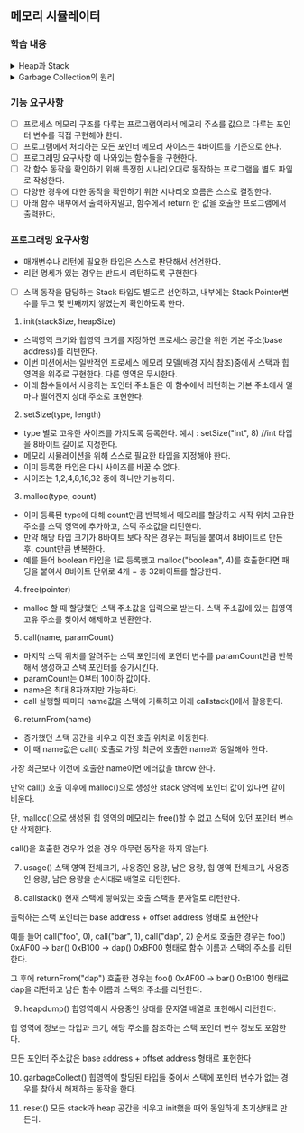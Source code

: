 ## 메모리 시뮬레이터

### 학습 내용

<details>
<summary>Heap과 Stack</summary>

[Stack]

- Heap 영역에 생성된 Object 타입의 데이터 참조 값(주소)가 할당
- 원시 타입의 데이터가 값과 함께 할당
- 지역 변수는 scope에 따른 visibility
- Thread는 자신만의 stack을 가진다.

[heap]

- 주로 긴 생명주기를 가지는 오브젝트들 저장
- 스레드와 상관없이 단 하나의 heap 영역 존재
- heap 영역에 있는 오브젝트를 가리키는 레퍼런스 변수가 stack에 올라간다.

- new keyword : 생성하려는 오브젝트를 저장할 수 있는 공간이 heap에 있는지 먼저 탐색하여 할당
- Integer, String 등 Immutable Object(불변 객체)는 연산이 수행될 때마다 새로운 오브젝트를 생성한다.
- 불변객체의 값을 바꾸는 행위는 새로운 객체를 생성 후 기존 참조 변수에 재할당하는 행위이다.
- 호출 stack에서 재할당 후 pop되면 새로운 객체를 가리키는 지역 변수가 pop되므로 새 객체는 garbage가 되어 정리된다.
- 불변 객체의 내부 primitive 변수는 private final ~로 선언되어있다. -> 불변 객체

</details>

<details>
<summary>Garbage Collection의 원리</summary>

- JVM 가비지 컬렉터가 힙에 할당된 불필요한 메모리(가비지)를 정리
- 스택에서 더 이상 힙의 객체를 참조하지 않는 경우(Unreachable) 가비지가 된다.
    - Unreachable : 스택에서 도달할 수 없는 heap의 객체

[Minor GC와  Major GC]

JVM의 객체는 대부분 일회성으로 생겼다가 해제되므로 장기/단기에 따라 Young, Old로 구분하여 Heap 영역이 설계되었다.
그리고, 오래된 객체는 새로운 객체를 참조할 일이 거의 없다.

- Young Generation
    - 새롭게 생성된 객체가 할당(Allocation)되는 영역
    - 대부분 객체가 접근 불가능한 상태가 된다.
    - Young 영역의 GC를 Minor GC라고 한다.
- Old Generation
    - Young 영역에서 Reachable을 오래 유지하는 객체를 Old Generation 영역으로 Promotion한다.
    - 크게 할당되며, 큰 만큼 가비지가 적게 발생한다.
    - Old 영역의 GC를 Full GC/Major GC라고 한다.

Old 영역은 즉 수명이 긴 객체들, Young은 주기가 짧고 많은 공간을 필요로하지 않는 객체들이 저장되는 공간.
Young 영역의 객체를 참조할 경우를 대비한 512 bytes의 카드 테이블이 존재. Minor GC를 수행할 때, Old 영역이 참조하고 있는지를 모두 확인해야하는데,
비효율적이므로 카드 테이블만 조회해 GC 대상인지 아닌지를 식별함.

[Garbage Collection의 동작 방식]

세부 사항은 다르지만 크게 2가지 공통 단계가 있다.

1. Stop the World

- GC를 실행하기 위해 JVM이 실행을 멈추는 단계. 모든 쓰레드의 작업 중단, GC 완료 후 재개된다.
- GC 성능 개선 = 멈춤 시간 감소

2. Mark and Sweep
    - Mark : 사용/비사용 메모리 구분
    - Sweep : 비사용 메모리 해제

[Minor GC의 동작]

- Young 영역의 구조
    - Eden 영역 : 객체가 Allocation되는 영역
    - Survivor 영역 : 최소 1번의 GC 이상 살아남은 객체가 존재하는 영역 (2단계)

- Minor GC는 Eden 영역이 꽉 찰 때 발생한다.
- Eden 영역에서 해제되지 않은 메모리는 하나의 Survivor 영역으로 옮겨진다.
- Survivor 영역이 가득차면 객체들을 다른 Survivor 영역으로 옮긴다.
- 오래살아남은 객체는 Old 영역으로 이동(Promotion)된다.
    - 객체의 생존 횟수를 의미하는 age를 Object header에 기록하여, age에 따라 promotion을 결정한다.

![img.png](https://gist.github.com/Gwonwoo-Nam/3366e593b9180b4f0f8e86bdb32b82f1/raw/4057021f2dd4b1efe87136c456c7713ad227f63a/img.png)

[Major GC의 동작]

- 객체들의 promotion으로 old memory가 부족해질 때 발생
- 메모리 용량이 크기 때문에 10배이상 시간 소요, minor 영역도 참조를 확인해야하므로 시간이 많이 걸린다.

[Garbage Collector 종류]

1. Serial GC

- Minor, MajorGC가 순처작 시행
- Mark-Compact Collection Method 사용
    - 빠른 새로운 메모리 할당을 위해 기존 메모리의 오브젝트를 힙의 시작위치로 옮겨놓는 방법
    - 창고 물건을 버리고 물건을 다시 차곡차곡 쌓아두는 것과 유사

![img_1.png](https://gist.github.com/Gwonwoo-Nam/3366e593b9180b4f0f8e86bdb32b82f1/raw/4057021f2dd4b1efe87136c456c7713ad227f63a/img_1.png)

2. Parallel GC
    - Young Generation에 대한 GC를 멀티스레드를 사용해 수행
3. Concurrent Mark Sweep(CMS) Collector
    - Low Pause Time이 목적
    - Major GC에 대해서도 Multi Threading한다는 것이 Parallel과 차이점
    - Young Gen.에 대한 GC 수행 시 Parallel GC와 같은 알고리즘을 쓰지만, compact 작업이 없어 메모리 파편화가 문제가 될 수 있다.
4. G1 Garbage Collector
    - 빠른 처리 속도, STW 최소화, CMS GC보다 효율적으로 App과 GC 진행 가능, 메모리 Compaction 지원
    - 자바 9 이후 기본 GC 방식

</details>

### 기능 요구사항

- [ ] 프로세스 메모리 구조를 다루는 프로그램이라서 메모리 주소를 값으로 다루는 포인터 변수를 직접 구현해야 한다.
- [ ] 프로그램에서 처리하는 모든 포인터 메모리 사이즈는 4바이트를 기준으로 한다.
- [ ] 프로그래밍 요구사항 에 나와있는 함수들을 구현한다.
- [ ] 각 함수 동작을 확인하기 위해 특정한 시나리오대로 동작하는 프로그램을 별도 파일로 작성한다.
- [ ] 다양한 경우에 대한 동작을 확인하기 위한 시나리오 흐름은 스스로 결정한다.
- [ ] 아래 함수 내부에서 출력하지말고, 함수에서 return 한 값을 호출한 프로그램에서 출력한다.

### 프로그래밍 요구사항

- 매개변수나 리턴에 필요한 타입은 스스로 판단해서 선언한다.
- 리턴 명세가 있는 경우는 반드시 리턴하도록 구현한다.
- [ ] 스택 동작을 담당하는 Stack 타입도 별도로 선언하고, 내부에는 Stack Pointer변수를 두고 몇 번째까지 쌓였는지 확인하도록 한다.


1. init(stackSize, heapSize)

- 스택영역 크기와 힙영역 크기를 지정하면 프로세스 공간을 위한 기본 주소(base address)를 리턴한다.
- 이번 미션에서는 일반적인 프로세스 메모리 모델(배경 지식 참조)중에서 스택과 힙 영역을 위주로 구현한다. 다른 영역은 무시한다.
- 아래 함수들에서 사용하는 포인터 주소들은 이 함수에서 리턴하는 기본 주소에서 얼마나 떨어진지 상대 주소로 표현한다.

2. setSize(type, length)

- type 별로 고유한 사이즈를 가지도록 등록한다.
  예시 : setSize("int", 8) //int 타입을 8바이트 길이로 지정한다.
- 메모리 시뮬레이션을 위해 스스로 필요한 타입을 지정해야 한다.
- 이미 등록한 타입은 다시 사이즈를 바꿀 수 없다.
- 사이즈는 1,2,4,8,16,32 중에 하나만 가능하다.

3. malloc(type, count)

- 이미 등록된 type에 대해 count만큼 반복해서 메모리를 할당하고 시작 위치 고유한 주소를 스택 영역에 추가하고, 스택 주소값을 리턴한다.
- 만약 해당 타입 크기가 8바이트 보다 작은 경우는 패딩을 붙여서 8바이트로 만든 후, count만큼 반복한다.
- 예를 들어 boolean 타입을 1로 등록했고 malloc("boolean", 4)를 호출한다면 패딩을 붙여서 8바이트 단위로 4개 = 총 32바이트를 할당한다.

4. free(pointer)

- malloc 할 때 할당했던 스택 주소값을 입력으로 받는다. 스택 주소값에 있는 힙영역 고유 주소를 찾아서 해제하고 반환한다.

5. call(name, paramCount)

- 마지막 스택 위치를 알려주는 스택 포인터에 포인터 변수를 paramCount만큼 반복해서 생성하고 스택 포인터를 증가시킨다.
- paramCount는 0부터 10이하 값이다.
- name은 최대 8자까지만 가능하다.
- call 실행할 때마다 name값을 스택에 기록하고 아래 callstack()에서 활용한다.

6. returnFrom(name)

- 증가했던 스택 공간을 비우고 이전 호출 위치로 이동한다.
- 이 때 name값은 call() 호출로 가장 최근에 호출한 name과 동일해야 한다.

가장 최근보다 이전에 호출한 name이면 에러값을 throw 한다.

만약 call() 호출 이후에 malloc()으로 생성한 stack 영역에 포인터 값이 있다면 같이 비운다.

단, malloc()으로 생성된 힙 영역의 메모리는 free()할 수 없고 스택에 있던 포인터 변수만 삭제한다.

call()을 호출한 경우가 없을 경우 아무런 동작을 하지 않는다.

7. usage()
   스택 영역 전체크기, 사용중인 용량, 남은 용량, 힙 영역 전체크기, 사용중인 용량, 남은 용량을 순서대로 배열로 리턴한다.

8. callstack()
   현재 스택에 쌓여있는 호출 스택을 문자열로 리턴한다.

출력하는 스택 포인터는 base address + offset address 형태로 표현한다

예를 들어 call("foo", 0), call("bar", 1), call("dap", 2) 순서로 호출한 경우는 foo() 0xAF00 -> bar() 0xB100 ->
dap() 0xBF00 형태로 함수 이름과 스택의 주소를 리턴한다.

그 후에 returnFrom("dap") 호출한 경우는 foo() 0xAF00 -> bar() 0xB100 형태로 dap을 리턴하고 남은 함수 이름과 스택의 주소를 리턴한다.

9. heapdump()
   힙영역에서 사용중인 상태를 문자열 배열로 표현해서 리턴한다.

힙 영역에 정보는 타입과 크기, 해당 주소를 참조하는 스택 포인터 변수 정보도 포함한다.

모든 포인터 주소값은 base address + offset address 형태로 표현한다

10. garbageCollect()
    힙영역에 할당된 타입들 중에서 스택에 포인터 변수가 없는 경우를 찾아서 해제하는 동작을 한다.

11. reset()
    모든 stack과 heap 공간을 비우고 init했을 때와 동일하게 초기상태로 만든다.
